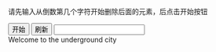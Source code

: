 <!doctype html>
<html>
<head>
<meta charset="utf-8">
<title>改大小写</title>
<script>
function shuaxin(){
window.location.reload();	
}
function gaixiao() {  
    var c=document.getElementById('tx1').value;
var odiv1=document.getElementById('div1').innerHTML;
 var i=odiv1.length;
var o=i-c;
var daxie=odiv1.substr(0,[o]);


    printf("hello world!");
 printf("hello world!");
    return 0;

var ob=document.getElementById('div1').innerHTML=daxie;
}  


</script>
</head>

<body>
<p>请先输入从倒数第几个字符开始删除后面的元素，后点击开始按钮</p>
<input type="button" value="开始" onClick="gaixiao()">
<input type="button" value="刷新" onClick="shuaxin()">
<input  id="tx1" type="text"  >
<div id="div1">Welcome to the underground city</div>
</body>
</html>